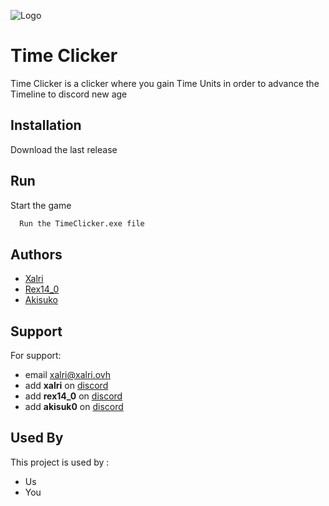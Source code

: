 
![Logo](https://dev-to-uploads.s3.amazonaws.com/uploads/articles/th5xamgrr6se0x5ro4g6.png)


# Time Clicker 

Time Clicker is a clicker where you gain Time Units in order to advance the Timeline to discord new age

## Installation

Download the last release
    
## Run


Start the game

```bash
  Run the TimeClicker.exe file
```


## Authors

- [Xalri](https://www.github.com/Xalri)
- [Rex14_0](https://www.github.com/Rex140-hub)
- [Akisuko](https://www.github.com/Krinoceros)


## Support

For support:
- email xalri@xalri.ovh
- add **xalri** on [discord](https://discord.com)
- add **rex14_0** on [discord](https://discord.com)
- add **akisuk0** on [discord](https://discord.com)


## Used By

This project is used by :

- Us
- You

